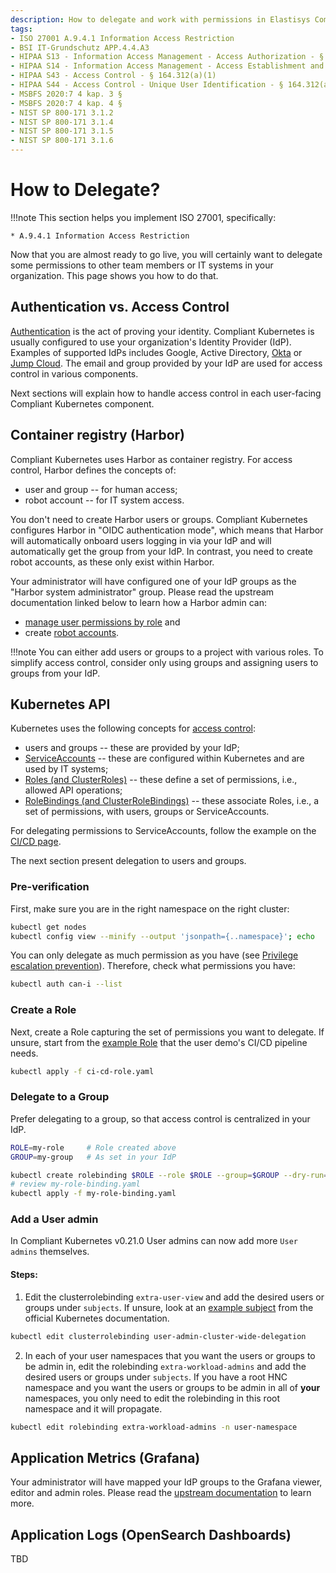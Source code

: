 ```yaml
---
description: How to delegate and work with permissions in Elastisys Compliant Kubernetes, the security-focused Kubernetes distribution.
tags:
- ISO 27001 A.9.4.1 Information Access Restriction
- BSI IT-Grundschutz APP.4.4.A3
- HIPAA S13 - Information Access Management - Access Authorization - § 164.308(a)(4)(ii)(B)
- HIPAA S14 - Information Access Management - Access Establishment and Modification - § 164.308(a)(4)(ii)(C)
- HIPAA S43 - Access Control - § 164.312(a)(1)
- HIPAA S44 - Access Control - Unique User Identification - § 164.312(a)(2)(i)
- MSBFS 2020:7 4 kap. 3 §
- MSBFS 2020:7 4 kap. 4 §
- NIST SP 800-171 3.1.2
- NIST SP 800-171 3.1.4
- NIST SP 800-171 3.1.5
- NIST SP 800-171 3.1.6
---
```


# How to Delegate?

!!!note
    This section helps you implement ISO 27001, specifically:

    * A.9.4.1 Information Access Restriction

Now that you are almost ready to go live, you will certainly want to delegate some permissions to other team members or IT systems in your organization.
This page shows you how to do that.

## Authentication vs. Access Control

[Authentication](https://en.wikipedia.org/wiki/Authentication) is the act of proving your identity. Compliant Kubernetes is usually configured to use your organization's Identity Provider (IdP). Examples of supported IdPs includes Google, Active Directory, [Okta](https://www.okta.com/) or [Jump Cloud](https://jumpcloud.com/). The email and group provided by your IdP are used for access control in various components.

Next sections will explain how to handle access control in each user-facing Compliant Kubernetes component.

## Container registry (Harbor)

Compliant Kubernetes uses Harbor as container registry. For access control, Harbor defines the concepts of:

* user and group -- for human access;
* robot account -- for IT system access.

You don't need to create Harbor users or groups. Compliant Kubernetes configures Harbor in "OIDC authentication mode", which means that Harbor will automatically onboard users logging in via your IdP and will automatically get the group from your IdP. In contrast, you need to create robot accounts, as these only exist within Harbor.

Your administrator will have configured one of your IdP groups as the "Harbor system administrator" group.
Please read the upstream documentation linked below to learn how a Harbor admin can:

* [manage user permissions by role](https://goharbor.io/docs/2.4.0/administration/managing-users/user-permissions-by-role/) and
* create [robot accounts](https://goharbor.io/docs/2.4.0/administration/robot-accounts/).

!!!note
    You can either add users or groups to a project with various roles. To simplify access control, consider only using groups and assigning users to groups from your IdP.

## Kubernetes API

Kubernetes uses the following concepts for [access control](https://kubernetes.io/docs/reference/access-authn-authz/authentication/):

* users and groups -- these are provided by your IdP;
* [ServiceAccounts](https://kubernetes.io/docs/reference/access-authn-authz/service-accounts-admin/) -- these are configured within Kubernetes and are used by IT systems;
* [Roles (and ClusterRoles)](https://kubernetes.io/docs/reference/access-authn-authz/rbac/#role-and-clusterrole) -- these define a set of permissions, i.e., allowed API operations;
* [RoleBindings (and ClusterRoleBindings)](https://kubernetes.io/docs/reference/access-authn-authz/rbac/#rolebinding-and-clusterrolebinding) -- these associate Roles, i.e., a set of permissions, with users, groups or ServiceAccounts.

For delegating permissions to ServiceAccounts, follow the example on the [CI/CD page](ci-cd.md#push-style-cicd).

The next section present delegation to users and groups.

### Pre-verification

First, make sure you are in the right namespace on the right cluster:

```bash
kubectl get nodes
kubectl config view --minify --output 'jsonpath={..namespace}'; echo
```

You can only delegate as much permission as you have (see [Privilege escalation prevention](https://kubernetes.io/docs/reference/access-authn-authz/rbac/#privilege-escalation-prevention-and-bootstrapping)). Therefore, check what permissions you have:

```bash
kubectl auth can-i --list
```

### Create a Role

Next, create a Role capturing the set of permissions you want to delegate. If unsure, start from the [example Role](https://github.com/elastisys/compliantkubernetes/blob/main/user-demo/deploy/ci-cd-role.yaml) that the user demo's CI/CD pipeline needs.

```bash
kubectl apply -f ci-cd-role.yaml
```

### Delegate to a Group

Prefer delegating to a group, so that access control is centralized in your IdP.

```bash
ROLE=my-role     # Role created above
GROUP=my-group   # As set in your IdP

kubectl create rolebinding $ROLE --role $ROLE --group=$GROUP --dry-run=client -o yaml > my-role-binding.yaml
# review my-role-binding.yaml
kubectl apply -f my-role-binding.yaml
```

### Add a User admin

In Compliant Kubernetes v0.21.0 User admins can now add more `User admins` themselves.

#### Steps:

1. Edit the clusterrolebinding `extra-user-view` and add the desired users or groups under `subjects`. If unsure, look at an [example subject](https://kubernetes.io/docs/reference/access-authn-authz/rbac/#referring-to-subjects) from the official Kubernetes documentation.

```bash
kubectl edit clusterrolebinding user-admin-cluster-wide-delegation
```

2. In each of your user namespaces that you want the users or groups to be admin in, edit the rolebinding `extra-workload-admins` and add the desired users or groups under `subjects`. If you have a root HNC namespace and you want the users or groups to be admin in all of **your** namespaces, you only need to edit the rolebinding in this root namespace and it will propagate.

```bash
kubectl edit rolebinding extra-workload-admins -n user-namespace
```

## Application Metrics (Grafana)

Your administrator will have mapped your IdP groups to the Grafana viewer, editor and admin roles.
Please read the [upstream documentation](https://grafana.com/docs/grafana/latest/administration/roles-and-permissions/) to learn more.

## Application Logs (OpenSearch Dashboards)

TBD
